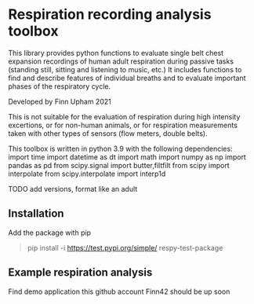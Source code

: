 
# Respiration recording analysis toolbox

This library provides python functions to evaluate single belt chest expansion recordings of human adult respiration during passive tasks (standing still, sitting and listening to music, etc.) It includes functions to find and describe features of individual breaths and to evaluate important phases of the respiratory cycle.

Developed by Finn Upham 2021 

This is not suitable for the evaluation of respiration during high intensity excertions, or for non-human animals, or for respiration measurements taken with other types of sensors (flow meters, double belts).

This toolbox is written in python 3.9 with the following dependencies:
import time
import datetime as dt
import math
import numpy as np 
import pandas as pd
from scipy.signal import butter,filtfilt
from scipy import interpolate
from scipy.interpolate import interp1d

TODO add versions, format like an adult

## Installation
Add the package with pip
> pip install -i https://test.pypi.org/simple/ respy-test-package

## Example respiration analysis

Find demo application this github account Finn42
should be up soon



